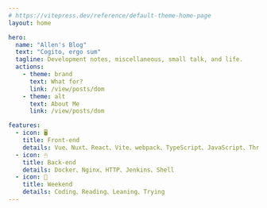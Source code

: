 ```yaml
---
# https://vitepress.dev/reference/default-theme-home-page
layout: home

hero:
  name: "Allen's Blog"
  text: "Cogito, ergo sum"
  tagline: Development notes, miscellaneous, small talk, and life.
  actions:
    - theme: brand
      text: What for?
      link: /view/posts/dom
    - theme: alt
      text: About Me
      link: /view/posts/dom

features:
  - icon: 🖥
    title: Front-end
    details: Vue、Nuxt、React、Vite、webpack、TypeScript、JavaScript、Three.js、StorkBook
  - icon: 🖱
    title: Back-end
    details: Docker、Nginx、HTTP、Jenkins、Shell
  - icon: 🍺
    title: Weekend
    details: Coding、Reading、Leaning、Trying
---
```


